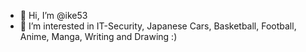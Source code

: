 - 👋 Hi, I’m @ike53
- 👀 I’m interested in IT-Security, Japanese Cars, Basketball, Football, Anime, Manga, Writing and Drawing :)
<!---
ahri240sx/ahri240sx is a ✨ special ✨ repository because its `README.md` (this file) appears on your GitHub profile.
You can click the Preview link to take a look at your changes.
--->
